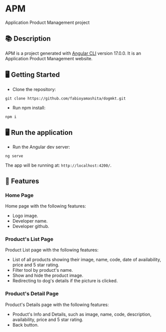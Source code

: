 # APM
Application Product Management project

## :books: Description
APM is a project generated with [Angular CLI](https://github.com/angular/angular-cli) version 17.0.0. It is an Application Product Management website.

## 🖥️ Getting Started

- Clone the repository:

```
git clone https://github.com/fabioyamashita/dogmkt.git
```

- Run npm install:

```
npm i
```

## 🖥️ Run the application
- Run the Angular dev server:

```
ng serve
```

The app will be running at: `http://localhost:4200/`.

## :tada: Features

### Home Page
Home page with the following features:
- Logo image.
- Developer name.
- Developer github.

### Product's List Page
Product List page with the following features:
- List of all products showing their image, name, code, date of availability, price and 5 star rating.
- Filter tool by product's name.
- Show and hide the product image.
- Redirecting to dog's details if the picture is clicked.

### Product's Detail Page
Product's Details page with the following features:
- Product's Info and Details, such as image, name, code, description, availability, price and 5 star rating.
- Back button.
